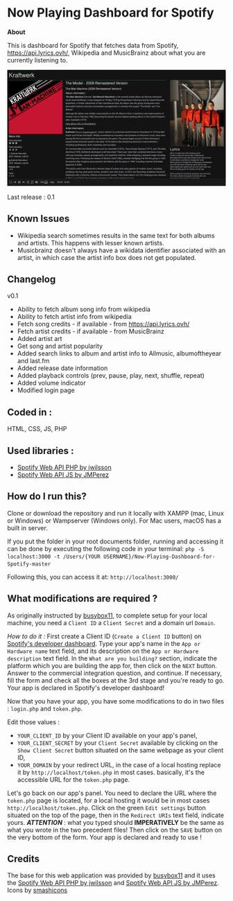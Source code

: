 
# Now Playing Dashboard for Spotify

 **About**

This is dashboard for Spotify that fetches data from Spotify, https://api.lyrics.ovh/, Wikipedia and MusicBrainz about what you are currently listening to.

![Screenshot](https://github.com/peterdconradie/Now-Playing-Dashboard-for-Spotify/blob/master/screenshot.png)

Last release : 0.1
## **Known Issues**
- Wikipedia search sometimes results in the same text for both albums and artists. This happens with lesser known artists.
- Musicbrainz doesn't always have a wikidata identifier associated with an artist, in which case the artist info box does not get populated.

## **Changelog**

v0.1
- Ability to fetch album song info from wikipedia
- Ability to fetch artist info from wikipedia
- Fetch song credits - if available - from https://api.lyrics.ovh/
- Fetch artist credits - if available - from MusicBrainz
- Added artist art
- Get song and artist popularity
- Added search links to album and artist info to Allmusic, albumoftheyear and last.fm
- Added release date information
- Added playback controls (prev, pause, play, next, shuffle, repeat)
- Added volume indicator
- Modified login page

## **Coded in :**

HTML, CSS, JS, PHP

## **Used libraries :**

- [Spotify Web API PHP by jwilsson](https://github.com/jwilsson/spotify-web-api-php)
- [Spotify Web API JS by JMPerez](https://github.com/jmperez/spotify-web-api-js)

## **How do I run this?**

Clone or download the repository and run it locally with XAMPP (mac, Linux or Windows) or Wampserver (Windows only). For Mac users, macOS has a built in server.

If you put the folder in your root documents folder, running and accessing it can be done by executing the following code in your terminal:
`php -S localhost:3000 -t /Users/{YOUR USERNAME}/Now-Playing-Dashboard-for-Spotify-master`

Following this, you can access it at: `http://localhost:3000/`

## **What modifications are required ?**
As originally instructed by [busybox11](https://github.com/busybox11/NowPlaying-for-Spotify), to complete setup for your local machine, you need a `Client ID` a `Client Secret` and a domain url `Domain`.

*How to do it :*
First create a Client ID (`Create a Client ID` button) on [Spotify's developer dashboard](https://developer.spotify.com/dashboard/applications).
Type your app's name in the `App or Hardware name` text field, and its description on the `App or Hardware description` text field. In the `What are you building?` section, indicate the platform which you are building the app for, then click on the `NEXT` button. Answer to the commercial integration question, and continue. If necessary, fill the form and check all the boxes at the 3rd stage and you're ready to go. Your app is declared in Spotify's developer dashboard!

Now that you have your app, you have some modifications to do in two files : `login.php` and `token.php`.

Edit those values :

- `YOUR_CLIENT_ID` by your Client ID available on your app's panel,
- `YOUR_CLIENT_SECRET` by your `Client Secret` available by clicking on the `Show Client Secret` button situated on the same webpage as your client ID,
- `YOUR_DOMAIN` by your redirect URL, in the case of a local hosting replace it by `http://localhost/token.php` in most cases. basically, it's the accessible URL for the `token.php` page.

Let's go back on our app's panel. You need to declare the URL where the `token.php` page is located, for a local hosting it would be in most cases `http://localhost/token.php`. Click on the green `Edit settings` button situated on the top of the page, then in the `Redirect URIs` text field, indicate yours. ***ATTENTION*** : what you typed should **IMPERATIVELY** be the same as what you wrote in the two precedent files! Then click on the `SAVE` button on the very bottom of the form. Your app is declared and ready to use !

## **Credits**
The base for this web application was provided by [busybox11](https://github.com/busybox11/NowPlaying-for-Spotify) and it uses the [Spotify Web API PHP by jwilsson](https://github.com/jwilsson/spotify-web-api-php) and [Spotify Web API JS by JMPerez](https://github.com/jmperez/spotify-web-api-js). Icons by [smashicons](https://www.flaticon.com/authors/smashicons)
